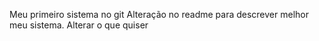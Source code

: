 Meu primeiro sistema no git
Alteração no readme para descrever melhor meu sistema.
Alterar o que quiser
